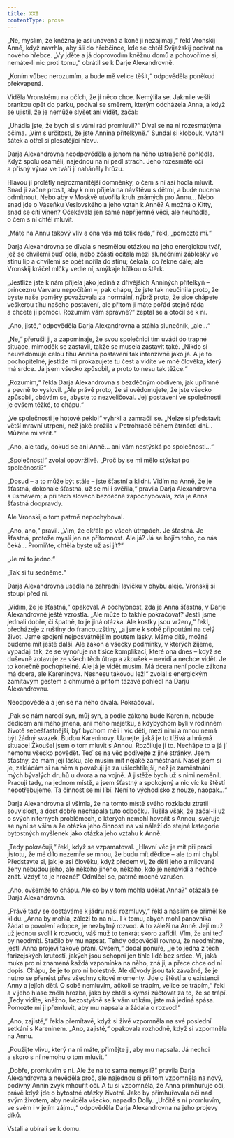 ```yaml
---
title: XXI
contentType: prose
---
```


„Ne, myslím, že kněžna je asi unavená a koně ji nezajímají,“ řekl Vronskij Anně, když navrhla, aby šli do hřebčince, kde se chtěl Svijažskij podívat na nového hřebce. „Vy jděte a já doprovodím kněžnu domů a pohovoříme si, nemáte-li nic proti tomu,“ obrátil se k Darje Alexandrovně.

„Koním vůbec nerozumím, a bude mě velice těšit,“ odpověděla poněkud překvapená.

Viděla Vronskému na očích, že jí něco chce. Nemýlila se. Jakmile vešli brankou opět do parku, podíval se směrem, kterým odcházela Anna, a když se ujistil, že je nemůže slyšet ani vidět, začal:

„Uhádla jste, že bych si s vámi rád promluvil?“ Díval se na ni rozesmátýma očima. „Vím s určitostí, že jste Annina přítelkyně.“ Sundal si klobouk, vytáhl šátek a otřel si plešatějící hlavu.

Darja Alexandrovna neodpověděla a jenom na něho ustrašeně pohlédla. Když spolu osaměli, najednou na ni padl strach. Jeho rozesmáté oči a přísný výraz ve tváři jí naháněly hrůzu.

Hlavou jí prolétly nejrozmanitější domněnky, o čem s ní asi hodlá mluvit. Snad ji začne prosit, aby k nim přijela na návštěvu s dětmi, a bude nucena odmítnout. Nebo aby v Moskvě utvořila kruh známých pro Annu… Nebo snad jde o Váseňku Veslovského a jeho vztah k Anně? A možná o Kitty, snad se cítí vinen? Očekávala jen samé nepříjemné věci, ale neuhádla, o čem s ní chtěl mluvit.

„Máte na Annu takový vliv a ona vás má tolik ráda,“ řekl, „pomozte mi.“

Darja Alexandrovna se dívala s nesmělou otázkou na jeho energickou tvář, jež se chvílemi buď celá, nebo zčásti ocitala mezi slunečními záblesky ve stínu lip a chvílemi se opět nořila do stínu; čekala, co řekne dále; ale Vronskij kráčel mlčky vedle ní, smýkaje hůlkou o štěrk.

„Jestliže jste k nám přijela jako jediná z dřívějších Anniných přítelkyň – princeznu Varvaru nepočítám –, pak chápu, že jste tak neučinila proto, že byste naše poměry považovala za normální, nýbrž proto, že sice chápete veškerou tíhu našeho postavení, ale přitom ji máte pořád stejně ráda a chcete jí pomoci. Rozumím vám správně?“ zeptal se a otočil se k ní.

„Ano, jistě,“ odpověděla Darja Alexandrovna a stáhla slunečník, „ale…“

„Ne,“ přerušil ji, a zapomínaje, že svou společnici tím uvádí do trapné situace, mimoděk se zastavil, takže se musela zastavit také. „Nikdo si neuvědomuje celou tíhu Annina postavení tak intenzívně jako já. A je to pochopitelné, jestliže mi prokazujete tu čest a vidíte ve mně člověka, který má srdce. Já jsem všecko způsobil, a proto to nesu tak těžce.“

„Rozumím,“ řekla Darja Alexandrovna s bezděčným obdivem, jak upřímně a pevně to vyslovil. „Ale právě proto, že si uvědomujete, že jste všecko způsobil, obávám se, abyste to nezveličoval. Její postavení ve společnosti je ovšem těžké, to chápu.“

„Ve společnosti je hotové peklo!“ vyhrkl a zamračil se. „Nelze si představit větší mravní utrpení, než jaké prožila v Petrohradě během čtrnácti dní… Můžete mi věřit.“

„Ano, ale tady, dokud se ani Anně… ani vám nestýská po společnosti…“

„Společnost!“ zvolal opovržlivě. „Proč by se mi mělo stýskat po společnosti?“

„Dosud – a to může být stále – jste šťastní a klidní. Vidím na Anně, že je šťastná, dokonale šťastná, už se mi i svěřila,“ pravila Darja Alexandrovna s úsměvem; a při těch slovech bezděčně zapochybovala, zda je Anna šťastná doopravdy.

Ale Vronskij o tom patrně nepochyboval.

„Ano, ano,“ pravil. „Vím, že okřála po všech útrapách. Je šťastná. Je šťastná, protože myslí jen na přítomnost. Ale já? Já se bojím toho, co nás čeká… Promiňte, chtěla byste už asi jít?“

„Je mi to jedno.“

„Tak si tu sedněme.“

Darja Alexandrovna usedla na zahradní lavičku v ohybu aleje. Vronskij si stoupl před ni.

„Vidím, že je šťastná,“ opakoval. A pochybnost, zda je Anna šťastná, v Darje Alexandrovně ještě vzrostla. „Ale může to takhle pokračovat? Jestli jsme jednali dobře, či špatně, to je jiná otázka. Ale kostky jsou vrženy,“ řekl, přecházeje z ruštiny do francouzštiny, „a jsme k sobě připoutáni na celý život. Jsme spojeni nejposvátnějším poutem lásky. Máme dítě, možná budeme mít ještě další. Ale zákon a všecky podmínky, v kterých žijeme, vypadají tak, že se vynořuje na tisíce komplikací, které ona dnes – když se duševně zotavuje ze všech těch útrap a zkoušek – nevidí a nechce vidět. Je to konečně pochopitelné. Ale já je vidět musím. Má dcera není podle zákona má dcera, ale Kareninova. Nesnesu takovou lež!“ zvolal s energickým zamítavým gestem a chmurně a přitom tázavě pohlédl na Darju Alexandrovnu.

Neodpověděla a jen se na něho dívala. Pokračoval.

„Pak se nám narodí syn, můj syn, a podle zákona bude Karenin, nebude dědicem ani mého jména, ani mého majetku, a kdybychom byli v rodinném životě sebešťastnější, byť bychom měli i víc dětí, mezi nimi a mnou nemá být žádný svazek. Budou Kareninovy. Uznejte, jaká je to tíživá a hrůzná situace! Zkoušel jsem o tom mluvit s Annou. Rozčiluje ji to. Nechápe to a já jí nemohu všecko povědět. Teď se na věc podívejte z jiné stránky. Jsem šťastný, že mám její lásku, ale musím mít nějaké zaměstnání. Našel jsem si je, zakládám si na něm a považuji je za ušlechtilejší, než je zaměstnání mých bývalých druhů u dvora a na vojně. A jistěže bych už s nimi neměnil. Pracuji tady, na jednom místě, a jsem šťastný a spokojený a nic víc ke štěstí nepotřebujeme. Ta činnost se mi líbí. Není to východisko z nouze, naopak…“

Darja Alexandrovna si všimla, že na tomto místě svého rozkladu ztratil souvislost, a dost dobře nechápala tuto odbočku. Tušila však, že začal-li už o svých niterných problémech, o kterých nemohl hovořit s Annou, svěřuje se nyní se vším a že otázka jeho činnosti na vsi náleží do stejné kategorie bytostných myšlenek jako otázka jeho vztahu k Anně.

„Tedy pokračuji,“ řekl, když se vzpamatoval. „Hlavní věc je mít při práci jistotu, že mé dílo nezemře se mnou, že budu mít dědice – ale to mi chybí. Představte si, jak je asi člověku, když předem ví, že děti jeho a milované ženy nebudou jeho, ale někoho jiného, někoho, kdo je nenávidí a nechce znát. Vždyť to je hrozné!“ Odmlčel se, patrně mocně vzrušen.

„Ano, ovšemže to chápu. Ale co by v tom mohla udělat Anna?“ otázala se Darja Alexandrovna.

„Právě tady se dostáváme k jádru naší rozmluvy,“ řekl a násilím se přiměl ke klidu. „Anna by mohla, záleží to na ní… I k tomu, abych mohl panovníka žádat o povolení adopce, je nezbytný rozvod. A to záleží na Anně. Její muž už jednou svolil k rozvodu, váš muž to tenkrát skoro zařídil. Vím, že ani teď by neodmítl. Stačilo by mu napsat. Tehdy odpověděl rovnou, že neodmítne, jestli Anna projeví takové přání. Ovšem,“ dodal ponuře, „je to jedna z těch farizejských krutostí, jakých jsou schopni jen tihle lidé bez srdce. Ví, jaká muka pro ni znamená každá vzpomínka na něho, zná ji, a přece chce od ní dopis. Chápu, že je to pro ni bolestné. Ale důvody jsou tak závažné, že je nutno se přenést přes všechny citové momenty. Jde o štěstí a o existenci Anny a jejích dětí. O sobě nemluvím, ačkoli se trápím, velice se trápím,“ řekl a v jeho hlase zněla hrozba, jako by chtěl s kýmsi zúčtovat za to, že se trápí. „Tedy vidíte, kněžno, bezostyšně se k vám utíkám, jste má jediná spása. Pomozte mi ji přemluvit, aby mu napsala a žádala o rozvod!“

„Ano, zajisté,“ řekla přemítavě, když si živě vzpomněla na své poslední setkání s Kareninem. „Ano, zajisté,“ opakovala rozhodně, když si vzpomněla na Annu.

„Použijte vlivu, který na ni máte, přimějte ji, aby mu napsala. Já nechci a skoro s ní nemohu o tom mluvit.“

„Dobře, promluvím s ní. Ale že na to sama nemyslí?“ pravila Darja Alexandrovna a nevěděla proč, ale najednou si při tom vzpomněla na nový, podivný Annin zvyk mhouřit oči. A tu si vzpomněla, že Anna přimhuřuje oči, právě když jde o bytostné otázky životní. Jako by přimhuřovala oči nad svým životem, aby neviděla všecko, napadlo Dolly. „Určitě s ní promluvím, ve svém i v jejím zájmu,“ odpověděla Darja Alexandrovna na jeho projevy díků.

Vstali a ubírali se k domu.
